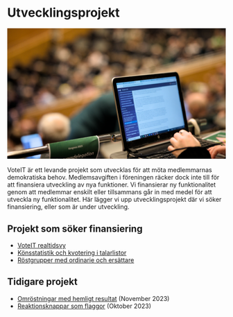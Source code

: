 # Utvecklingsprojekt

![Dator med VoteIT på skärmen i en stor och välfylld kongresshall](kongresshall.jpg)

VoteIT är ett levande projekt som utvecklas för att möta medlemmarnas demokratiska behov. Medlemsavgiften i föreningen räcker dock inte till för att finansiera utveckling av nya funktioner. Vi finansierar ny funktionalitet genom att medlemmar enskilt eller tillsammans går in med medel för att utveckla ny funktionalitet. Här lägger vi upp utvecklingsprojekt där vi söker finansiering, eller som är under utveckling.

## Projekt som söker finansiering

- [VoteIT realtidsvy](realtidsvy.md)
- [Könsstatistik och kvotering i talarlistor](konskvoterade-talarlistor.md)
- [Röstgrupper med ordinarie och ersättare](rostgrupper-main-subst.md)

## Tidigare projekt

- [Omröstningar med hemligt resultat](hemligt-resultat.md) (November 2023)
- [Reaktionsknappar som flaggor](flag-mode.md) (Oktober 2023)
